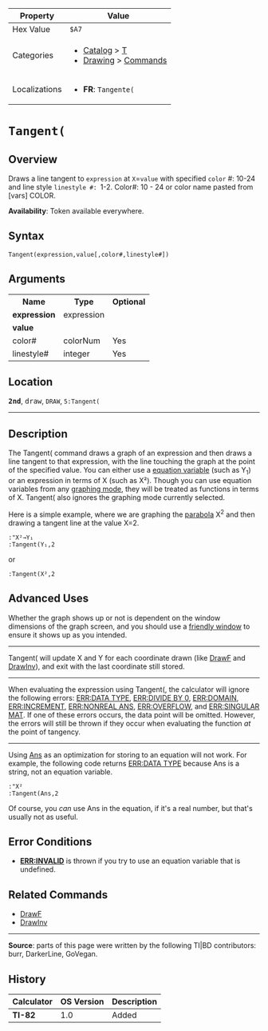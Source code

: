| Property      | Value |
|---------------|-------|
| Hex Value     | `$A7`|
| Categories    | <ul><li>[Catalog](<../categories/Catalog.md>) > [T](<../categories/Catalog.md#T>)</li><li>[Drawing](<../categories/Drawing.md>) > [Commands](<../categories/Drawing.md#Commands>)</li></ul> |
| Localizations | <ul><li><b>FR</b>: `Tangente(`</li></ul> |

# `Tangent(`

## Overview
Draws a line tangent to `expression` at `X`=`value` with specified `color` #: 10-24 and line style `linestyle #: `1-2.
Color#: 10 - 24 or color name pasted from [vars] COLOR.


<b>Availability</b>: Token available everywhere.

## Syntax
`Tangent(expression,value[,color#,linestyle#])`

## Arguments
<table>
<tr><th>Name</th><th>Type</th><th>Optional</th></tr>

<tr><td><b>expression</b></td><td>expression</td><td></td></tr>

<tr><td><b>value</b></td><td></td><td></td></tr>

<tr><td>color#</td><td>colorNum</td><td>Yes</td></tr>

<tr><td>linestyle#</td><td>integer</td><td>Yes</td></tr>

</table>

## Location
<tt><kbd><b>2nd</b></kbd></tt>, <kbd>draw</kbd>, `DRAW`, `5:Tangent(`
<hr>

## Description

The Tangent( command draws a graph of an expression and then draws a line tangent to that expression, with the line touching the graph at the point of the specified value. You can either use a [equation variable](system-variables#equation) (such as Y<sub>1</sub>) or an expression in terms of X (such as X²). Though you can use equation variables from any [graphing mode](graphing-mode), they will be treated as functions in terms of X. Tangent( also ignores the graphing mode currently selected.

Here is a simple example, where we are graphing the [parabola](http://en.wikipedia.org/wiki/parabola) X<sup>2</sup> and then drawing a tangent line at the value X=2.

```ti-basic
:"X²→Y₁
:Tangent(Y₁,2
```

  
or

```ti-basic
:Tangent(X²,2
```

## Advanced Uses

Whether the graph shows up or not is dependent on the window dimensions of the graph screen, and you should use a [friendly window](friendly-window) to ensure it shows up as you intended.

* * *

Tangent( will update X and Y for each coordinate drawn (like [DrawF](DrawF.md) and [DrawInv](DrawInv.md)), and exit with the last coordinate still stored.

* * *

When evaluating the expression using Tangent(, the calculator will ignore the following errors: [ERR:DATA TYPE](errors#datatype), [ERR:DIVIDE BY 0](errors#divideby0), [ERR:DOMAIN](errors#domain), [ERR:INCREMENT](errors#increment), [ERR:NONREAL ANS](errors#nonrealans), [ERR:OVERFLOW](errors#overflow), and [ERR:SINGULAR MAT](errors#singularmat). If one of these errors occurs, the data point will be omitted. However, the errors will still be thrown if they occur when evaluating the function _at_ the point of tangency.

* * *

Using [Ans](Ans.md) as an optimization for storing to an equation will not work. For example, the following code returns [ERR:DATA TYPE](errors#datatype) because Ans is a string, not an equation variable.

```ti-basic
:"X²
:Tangent(Ans,2
```

Of course, you _can_ use Ans in the equation, if it's a real number, but that's usually not as useful.

## Error Conditions

*   **[ERR:INVALID](errors#invalid)** is thrown if you try to use an equation variable that is undefined.

## Related Commands

*   [DrawF](DrawF.md)
*   [DrawInv](DrawInv.md)

* * *

**Source**: parts of this page were written by the following TI|BD contributors: burr, DarkerLine, GoVegan.

## History
| Calculator | OS Version | Description |
|------------|------------|-------------|
| <b>TI-82</b> | 1.0 | Added |


